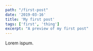```yaml
---
path: "/first-post"
date: '2019-03-16'
title: 'My first post'
tags: ['first', 'thing']
excerpt: "A preview of my first post"
---
```


Lorem ispum.

